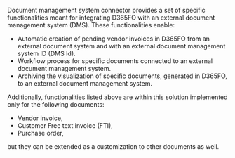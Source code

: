 Document management system connector provides a set of specific functionalities meant for integrating D365FO with an external document management system (DMS). These functionalities enable:
- Automatic creation of pending vendor invoices in D365FO from an external document system and with an external document management system ID (DMS Id).
- Workflow process for specific documents connected to an external document management system.
- Archiving the visualization of specific documents, generated in D365FO, to an external document management system.

Additionally, functionalities listed above are within this solution implemented only for the following documents:
- Vendor invoice,
- Customer Free text invoice (FTI),
- Purchase order,

but they can be extended as a customization to other documents as well.
